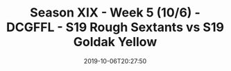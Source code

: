 ---
title: Season XIX - Week 5 (10/6) - DCGFFL - S19 Rough Sextants vs S19 Goldak Yellow
teams-score:
- team: _teams/navy-2.md
  score: 35
- team: _teams/gold.md
  score: 20
mvp: Tucker, Dewayne
game-ball: Antwon, Joe
sportsperson: Pat, Tucker
season: 19
week: 5
date: '2019-10-06T20:27:50'
pageid: season-xix-week-5-10-6-7035-vs-7031
---